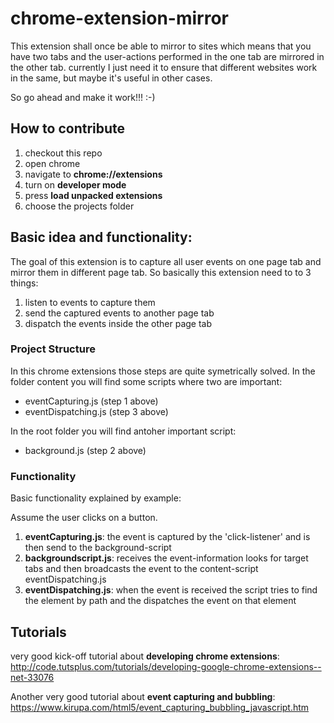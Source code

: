 # chrome-extension-mirror

This extension shall once be able to mirror to sites
which means that you have two tabs and the user-actions performed in the one tab are mirrored in the other tab.
currently I just need it to ensure that different websites work in the same, but maybe it's useful in other cases.

So go ahead and make it work!!! :-)

## How to contribute
1. checkout this repo
2. open chrome 
3. navigate to **chrome://extensions**
4. turn on **developer mode**
5. press **load unpacked extensions**
6. choose the projects folder

## Basic idea and functionality:
The goal of this extension is to capture all user events on one page tab and mirror them in different page tab.
So basically this extension need to to 3 things:
 1. listen to events to capture them
 2. send the captured events to another page tab
 3. dispatch the events inside the other page tab

### Project Structure
In this chrome extensions those steps are quite symetrically solved.
In the folder content you will find some scripts where two are important:
 * eventCapturing.js (step 1 above)
 * eventDispatching.js (step 3 above)

In the root folder you will find antoher important script:
* background.js (step 2 above)

### Functionality
Basic functionality explained by example:

Assume the user clicks on a button.

 1. **eventCapturing.js**: the event is captured by the 'click-listener' and is then send to the background-script
 2. **backgroundscript.js**: receives the event-information looks for target tabs and then broadcasts the event to the content-script eventDispatching.js
 3. **eventDispatching.js**: when the event is received the script tries to find the element by path and the dispatches the event on that element


## Tutorials 
very good kick-off tutorial about **developing chrome extensions**:
http://code.tutsplus.com/tutorials/developing-google-chrome-extensions--net-33076

Another very good tutorial about **event capturing and bubbling**:
https://www.kirupa.com/html5/event_capturing_bubbling_javascript.htm

